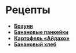 # Рецепты

- **[Брауни](brownie.md)**
- **[Банановые панкейки](pancakes.md)**
- **[Картофель «Айдахо»](aidaho.md)**
- **[Банановый хлеб](banana_bread.md)**
